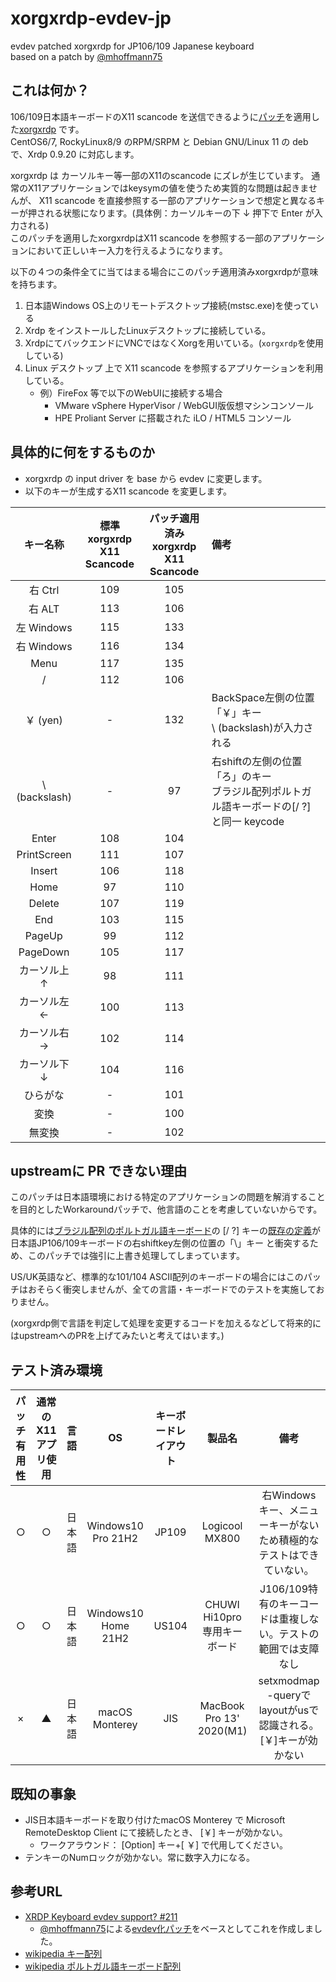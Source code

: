 # xorgxrdp-evdev-jp
evdev patched xorgxrdp for JP106/109 Japanese keyboard<BR>
based on a patch by [@mhoffmann75](https://github.com/mhoffmann75)

## これは何か？
106/109日本語キーボードのX11 scancode を送信できるように[パッチ](https://github.com/TOMATO-ONE/xorgxrdp-evdev-jp/blob/main/code/xorgxrdp_fix_jp106key_scancode.patch)を適用した[xorgxrdp](https://github.com/neutrinolabs/xorgxrdp) です。<br>
CentOS6/7, RockyLinux8/9 のRPM/SRPM と Debian GNU/Linux 11 の deb で、Xrdp 0.9.20 に対応します。

xorgxrdp は カーソルキー等一部のX11のscancode にズレが生じています。
通常のX11アプリケーションではkeysymの値を使うため実質的な問題は起きませんが、
X11 scancode を直接参照する一部のアプリケーションで想定と異なるキーが押される状態になります。(具体例：カーソルキーの下 ↓ 押下で Enter が入力される)<br>
このパッチを適用したxorgxrdpはX11 scancode を参照する一部のアプリケーションにおいて正しいキー入力を行えるようになります。

以下の４つの条件全てに当てはまる場合にこのパッチ適用済みxorgxrdpが意味を持ちます。

 1. 日本語Windows OS上のリモートデスクトップ接続(mstsc.exe)を使っている
 2. Xrdp をインストールしたLinuxデスクトップに接続している。
 3. XrdpにてバックエンドにVNCではなくXorgを用いている。(`xorgxrdp`を使用している)
 4. Linux デスクトップ 上で X11 scancode を参照するアプリケーションを利用している。 
    -  例）FireFox 等で以下のWebUIに接続する場合
        - VMware vSphere HyperVisor / WebGUI版仮想マシンコンソール
        - HPE Proliant Server に搭載された iLO /  HTML5 コンソール

## 具体的に何をするものか
- xorgxrdp の input driver を base から evdev に変更します。
- 以下のキーが生成するX11 scancode を変更します。

|キー名称|標準<BR>xorgxrdp<BR>X11 Scancode|パッチ適用済み<BR>xorgxrdp<BR>X11 Scancode|備考|
|:------------:|:------------:|:------------:|:------------|
|右 Ctrl     |109|105||
|右 ALT  |113|106||
|左 Windows |115|133||
|右 Windows  |116|134||
|Menu|117|135||
| /  |112|106||
|￥ (yen)|-|132|BackSpace左側の位置「￥」キー<BR>\ (backslash)が入力される|
|\\ (backslash)|-|97|右shiftの左側の位置「ろ」のキー<BR>ブラジル配列ポルトガル語キーボードの[/ ?]と同一 keycode|
|Enter|108|104||
|PrintScreen|111|107||
|Insert|106|118||
|Home|97|110||
|Delete|107|119||
|End|103|115||
|PageUp|99|112||
|PageDown|105|117||
|カーソル上  ↑|98|111||
|カーソル左  ←|100|113||
|カーソル右  →|102|114||
|カーソル下  ↓|104|116||
|ひらがな|-|101||
|変換|-|100||
|無変換|-|102||

## upstreamに PR できない理由
このパッチは日本語環境における特定のアプリケーションの問題を解消することを目的としたWorkaroundパッチで、他言語のことを考慮していないからです。

具体的には[ブラジル配列のポルトガル語キーボード](https://ja.wikipedia.org/wiki/ポルトガル語キー配列#/media/ファイル:KB_Portuguese_Brazil_text.svg)の [/ ?] キーの[既存の定義](https://github.com/neutrinolabs/xorgxrdp/blob/devel/xrdpkeyb/rdpKeyboard.c#L458-L462)が日本語JP106/109キーボードの右shiftkey左側の位置の「\」キー と衝突するため、このパッチでは強引に上書き処理してしまっています。

US/UK英語など、標準的な101/104 ASCII配列のキーボードの場合にはこのパッチはおそらく衝突しませんが、全ての言語・キーボードでのテストを実施しておりません。

(xorgxrdp側で言語を判定して処理を変更するコードを加えるなどして将来的にはupstreamへのPRを上げてみたいと考えてはいます。)

## テスト済み環境
|パッチ有用性|通常のX11アプリ使用|言語|OS|キーボードレイアウト|製品名|備考|
|:----:|:----:|:----:|:----:|:----:|:----:|:----:|
|○|○|日本語|Windows10 Pro 21H2 | JP109|Logicool MX800|右Windowsキー、メニューキーがないため積極的なテストはできていない。|
|○|○|日本語|Windows10 Home 21H2 | US104|CHUWI Hi10pro <BR>専用キーボード|J106/109特有のキーコードは重複しない。テストの範囲では支障なし|
|×|▲|日本語|macOS Monterey| JIS|MacBook Pro 13' 2020(M1)|setxmodmap -queryで layoutがusで認識される。<BR>[￥]キーが効かない|

## 既知の事象
  - JIS日本語キーボードを取り付けたmacOS Monterey で Microsoft RemoteDesktop Client にて接続したとき、 [￥] キーが効かない。
    - ワークアラウンド： [Option] キー+[ ￥] で代用してください。
  - テンキーのNumロックが効かない。常に数字入力になる。

## 参考URL
- [XRDP Keyboard evdev support? #211](https://github.com/neutrinolabs/xorgxrdp/issues/211)
  - [@mhoffmann75](https://github.com/mhoffmann75)による[evdev化パッチ](https://github.com/mhoffmann75/xorgxrdp/commit/16b8fbdc3345a0caa56cb9109790ab6dbe6df892)をベースとしてこれを作成しました。
- [wikipedia キー配列](https://ja.wikipedia.org/wiki/キー配列)
- [wikipedia ポルトガル語キーボード配列](https://ja.wikipedia.org/wiki/ポルトガル語キー配列)
